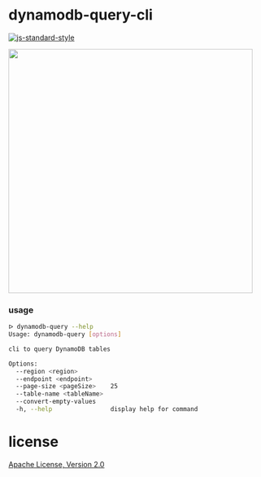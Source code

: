 # dynamodb-query-cli

[![js-standard-style](https://img.shields.io/badge/code_style-standard-brightgreen.svg)](https://github.com/feross/standard)

<a href="https://asciinema.org/a/357061?autoplay=1&size=medium&preload=1"><img src="https://asciinema.org/a/357061.svg" width="480"></a>

### usage

```sh
ᐅ dynamodb-query --help                                    
Usage: dynamodb-query [options]

cli to query DynamoDB tables

Options:
  --region <region>         
  --endpoint <endpoint>     
  --page-size <pageSize>    25
  --table-name <tableName>  
  --convert-empty-values    
  -h, --help                display help for command
```

# license
[Apache License, Version 2.0](LICENSE)
